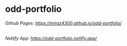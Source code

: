 # odd-portfolio

###### Github Pages: https://miraz4300.github.io/odd-portfolio/
###### Netlify App: https://odd-portfolio.netlify.app/